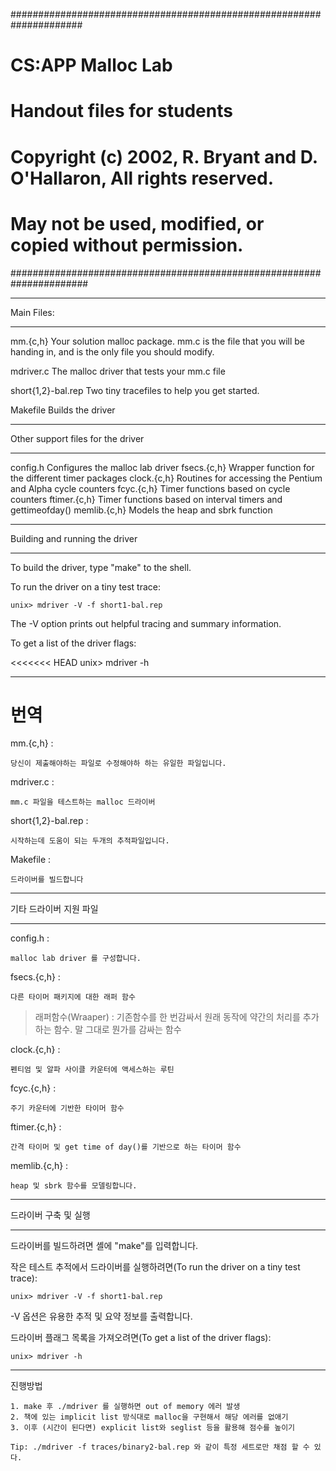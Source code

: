 #####################################################################

# CS:APP Malloc Lab

# Handout files for students

# Copyright (c) 2002, R. Bryant and D. O'Hallaron, All rights reserved.

# May not be used, modified, or copied without permission.

######################################################################

---

Main Files:

---

mm.{c,h}
Your solution malloc package. mm.c is the file that you
will be handing in, and is the only file you should modify.

mdriver.c
The malloc driver that tests your mm.c file

short{1,2}-bal.rep
Two tiny tracefiles to help you get started.

Makefile
Builds the driver

---

Other support files for the driver

---

config.h Configures the malloc lab driver
fsecs.{c,h} Wrapper function for the different timer packages
clock.{c,h} Routines for accessing the Pentium and Alpha cycle counters
fcyc.{c,h} Timer functions based on cycle counters
ftimer.{c,h} Timer functions based on interval timers and gettimeofday()
memlib.{c,h} Models the heap and sbrk function

---

Building and running the driver

---

To build the driver, type "make" to the shell.

To run the driver on a tiny test trace:

    unix> mdriver -V -f short1-bal.rep

The -V option prints out helpful tracing and summary information.

To get a list of the driver flags:

<<<<<<< HEAD
    unix> mdriver -h

---

# 번역

mm.{c,h} :

    당신이 제출해야하는 파일로 수정해야하 하는 유일한 파일입니다.

mdriver.c :

    mm.c 파일을 테스트하는 malloc 드라이버

short{1,2}-bal.rep :

    시작하는데 도움이 되는 두개의 추적파일입니다.

Makefile :

    드라이버를 빌드합니다

---

기타 드라이버 지원 파일

---

config.h :

    malloc lab driver 를 구성합니다.

fsecs.{c,h} :

    다른 타이머 패키지에 대한 래퍼 함수

> 래퍼함수(Wraaper) : 기존함수를 한 번감싸서 원래 동작에 약간의 처리를 추가하는 함수. 말 그대로 뭔가를 감싸는 함수

clock.{c,h} :

    펜티엄 및 알파 사이클 카운터에 액세스하는 루틴

fcyc.{c,h} :

    주기 카운터에 기반한 타이머 함수

ftimer.{c,h} :

    간격 타이머 및 get time of day()를 기반으로 하는 타이머 함수

memlib.{c,h} :

    heap 및 sbrk 함수를 모델링합니다.

---

드라이버 구축 및 실행

---

드라이버를 빌드하려면 셸에 "make"를 입력합니다.

작은 테스트 추적에서 드라이버를 실행하려면(To run the driver on a tiny test trace):

    unix> mdriver -V -f short1-bal.rep

-V 옵션은 유용한 추적 및 요약 정보를 출력합니다.

드라이버 플래그 목록을 가져오려면(To get a list of the driver flags):

    unix> mdriver -h
    
---

진행방법

    1. make 후 ./mdriver 를 실행하면 out of memory 에러 발생
    2. 책에 있는 implicit list 방식대로 malloc을 구현해서 해당 에러를 없애기
    3. 이후 (시간이 된다면) explicit list와 seglist 등을 활용해 점수를 높이기
    
    Tip: ./mdriver -f traces/binary2-bal.rep 와 같이 특정 세트로만 채점 할 수 있다.
